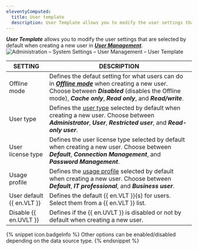 ```yaml
---
eleventyComputed:
  title: User template
  description: User Template allows you to modify the user settings that are selected by default when creating a new user.
---
```

***User Template*** allows you to modify the user settings that are selected by default when creating a new user in [***User Management***](/rdm/windows/commands/administration/management/user-management/).
![Administration – System Settings – User Management – User Template](https://cdnweb.devolutions.net/docs/docs_en_rdm_mac_RDMMac2083.png)

| SETTING                   | DESCRIPTION                                                                          |
|---------------------------|--------------------------------------------------------------------------------------|
| Offline mode              | Defines the defaut setting for what users can do in [***Offline mode***](/rdm/mac/commands/file/go-offline/) when creating a new user. Choose between ***Disabled*** (disables the Offline mode), ***Cache only***, ***Read only***, and ***Read/write***. |
| User type                 | Defines the [user type](/rdm/mac/commands/administration/user-management/) selected by default when creating a new user. Choose between ***Administrator***, ***User***, ***Restricted user***, and ***Read-only user***. |
| User license type         | Defines the user license type selected by default when creating a new user. Choose between ***Default***, ***Connection Management***, and ***Password Management***. |
| Usage profile             | Defines the [usage profile](/rdm/mac/user-interface/customization/usage-profiles/) selected by default when creating a new user. Choose between ***Default***, ***IT professional***, and ***Business user***. |
| User default {{ en.VLT }} | Defines the default {{ en.VLT }}(s) for users. Select them from a {{ en.VLT }} list. |
| Disable {{ en.UVLT }}     | Defines if the {{ en.UVLT }} is disabled or not by default when creating a new user. |

{% snippet icon.badgeInfo %}
Other options can be enabled/disabled depending on the data source type.
{% endsnippet %}
